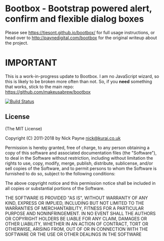 # Bootbox - Bootstrap powered alert, confirm and flexible dialog boxes

Please see https://tiesont.github.io/bootbox/ for full usage instructions, or head over to http://paynedigital.com/bootbox for
the original writeup about the project.

# IMPORTANT

This is a work-in-progress update to Bootbox. I am no JavaScript wizard, so this is likely to be broken more often 
than not. So, if you **need** something that works, stick to the main repo: https://github.com/makeusabrew/bootbox

[![Build Status](https://api.travis-ci.org/tiesont/bootbox.svg)](http://travis-ci.org/tiesont/bootbox)

## License

(The MIT License)

Copyright (C) 2011-2018 by Nick Payne <nick@kurai.co.uk>

Permission is hereby granted, free of charge, to any person obtaining a copy
of this software and associated documentation files (the "Software"), to deal
in the Software without restriction, including without limitation the rights
to use, copy, modify, merge, publish, distribute, sublicense, and/or sell
copies of the Software, and to permit persons to whom the Software is
furnished to do so, subject to the following conditions:

The above copyright notice and this permission notice shall be included in
all copies or substantial portions of the Software.

THE SOFTWARE IS PROVIDED "AS IS", WITHOUT WARRANTY OF ANY KIND, EXPRESS OR
IMPLIED, INCLUDING BUT NOT LIMITED TO THE WARRANTIES OF MERCHANTABILITY,
FITNESS FOR A PARTICULAR PURPOSE AND NONINFRINGEMENT. IN NO EVENT SHALL THE
AUTHORS OR COPYRIGHT HOLDERS BE LIABLE FOR ANY CLAIM, DAMAGES OR OTHER
LIABILITY, WHETHER IN AN ACTION OF CONTRACT, TORT OR OTHERWISE, ARISING FROM,
OUT OF OR IN CONNECTION WITH THE SOFTWARE OR THE USE OR OTHER DEALINGS IN
THE SOFTWARE
